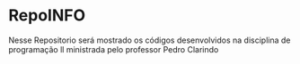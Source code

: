 # RepoINFO
Nesse Repositorio será mostrado os códigos desenvolvidos na disciplina de programação ll ministrada pelo professor Pedro Clarindo
